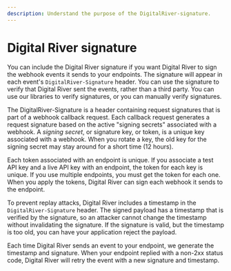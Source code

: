 ```yaml
---
description: Understand the purpose of the DigitalRiver-signature.
---
```


# Digital River signature

You can include the Digital River signature if you want Digital River to sign the webhook events it sends to your endpoints. The signature will appear in each event's `DigitalRiver-Signature` header. You can use the signature to verify that Digital River sent the events, rather than a third party. You can use our libraries to verify signatures, or you can manually verify signatures.

The DigitalRiver-Signature is a header containing request signatures that is part of a webhook callback request. Each callback request generates a request signature based on the active "signing secrets" associated with a webhook. A _signing secret_, or signature key, or token, is a unique key associated with a webhook. When you rotate a key, the old key for the signing secret may stay around for a short time (12 hours).

Each token associated with an endpoint is unique. If you associate a test API key and a live API key with an endpoint, the token for each key is unique. If you use multiple endpoints, you must get the token for each one. When you apply the tokens, Digital River can sign each webhook it sends to the endpoint.

To prevent replay attacks, Digital River includes a timestamp in the `DigitalRiver-Signature` header. The signed payload has a timestamp that is verified by the signature, so an attacker cannot change the timestamp without invalidating the signature. If the signature is valid, but the timestamp is too old, you can have your application reject the payload.

Each time Digital River sends an event to your endpoint, we generate the timestamp and signature. When your endpoint replied with a non-2xx status code, Digital River will retry the event with a new signature and timestamp.
